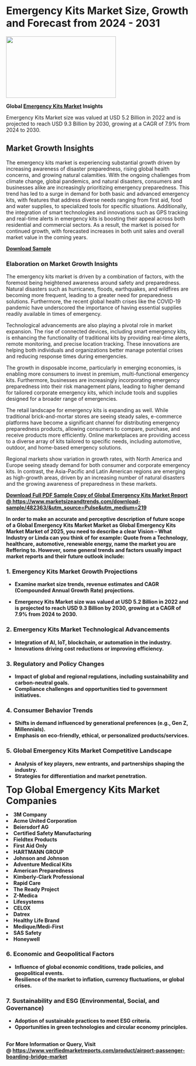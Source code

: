 <H1>Emergency Kits Market Size, Growth and Forecast from 2024 - 2031</H1><img class="aligncenter size-medium wp-image-584254" src="https://thirdeyenews.in/wp-content/uploads/2024/09/Global-Market-Research-300x168.jpeg" alt="" width="300" height="168" /><p><strong>Global&nbsp;<a href="https://www.marketsizeandtrends.com/download-sample/482363/&amp;utm_source=Pulse&amp;utm_medium=219">Emergency Kits Market</a> Insights</strong></p><p>Emergency Kits Market size was valued at USD 5.2 Billion in 2022 and is projected to reach USD 9.3 Billion by 2030, growing at a CAGR of 7.9% from 2024 to 2030.</p><p><h2>Market Growth Insights</h2> <p>The emergency kits market is experiencing substantial growth driven by increasing awareness of disaster preparedness, rising global health concerns, and growing natural calamities. With the ongoing challenges from climate change, global pandemics, and natural disasters, consumers and businesses alike are increasingly prioritizing emergency preparedness. This trend has led to a surge in demand for both basic and advanced emergency kits, with features that address diverse needs ranging from first aid, food and water supplies, to specialized tools for specific situations. Additionally, the integration of smart technologies and innovations such as GPS tracking and real-time alerts in emergency kits is boosting their appeal across both residential and commercial sectors. As a result, the market is poised for continued growth, with forecasted increases in both unit sales and overall market value in the coming years.</p> <p><strong><a href="#">Download Sample</a></strong></p> <h3>Elaboration on Market Growth Insights</h3> <p>The emergency kits market is driven by a combination of factors, with the foremost being heightened awareness around safety and preparedness. Natural disasters such as hurricanes, floods, earthquakes, and wildfires are becoming more frequent, leading to a greater need for preparedness solutions. Furthermore, the recent global health crises like the COVID-19 pandemic have underscored the importance of having essential supplies readily available in times of emergency.</p> <p>Technological advancements are also playing a pivotal role in market expansion. The rise of connected devices, including smart emergency kits, is enhancing the functionality of traditional kits by providing real-time alerts, remote monitoring, and precise location tracking. These innovations are helping both individuals and organizations better manage potential crises and reducing response times during emergencies.</p> <p>The growth in disposable income, particularly in emerging economies, is enabling more consumers to invest in premium, multi-functional emergency kits. Furthermore, businesses are increasingly incorporating emergency preparedness into their risk management plans, leading to higher demand for tailored corporate emergency kits, which include tools and supplies designed for a broader range of emergencies.</p> <p>The retail landscape for emergency kits is expanding as well. While traditional brick-and-mortar stores are seeing steady sales, e-commerce platforms have become a significant channel for distributing emergency preparedness products, allowing consumers to compare, purchase, and receive products more efficiently. Online marketplaces are providing access to a diverse array of kits tailored to specific needs, including automotive, outdoor, and home-based emergency solutions.</p> <p>Regional markets show variation in growth rates, with North America and Europe seeing steady demand for both consumer and corporate emergency kits. In contrast, the Asia-Pacific and Latin American regions are emerging as high-growth areas, driven by an increasing number of natural disasters and the growing awareness of preparedness in these markets.</p> <p><strong><a href="#"></p><p><span class=""><strong>Download Full PDF Sample Copy of Global Emergency Kits Market Report</strong> @ <a href="https://www.marketsizeandtrends.com/download-sample/482363/&amp;utm_source=Pulse&amp;utm_medium=219" target="_blank">https://www.marketsizeandtrends.com/download-sample/482363/&amp;utm_source=Pulse&amp;utm_medium=219</a></span></p><p>In order to make an accurate and perceptive description of future scope of a Global&nbsp;Emergency Kits Market Market as Global&nbsp;Emergency Kits Market Market of 2025, you need to describe a clear Vision &ndash; What Industry or Linda can you think of for example: Quote from a Technology, healthcare, automotive, renewable energy, name the market you are Reffering to. However, some general trends and factors usually impact market reports and their future outlook include:</p><h3>1.&nbsp;<strong>Emergency Kits Market Growth Projections</strong></h3><ul><li>Examine market size trends, revenue estimates and CAGR (Compounded Annual Growth Rate) projections.</li><li><p>Emergency Kits Market size was valued at USD 5.2 Billion in 2022 and is projected to reach USD 9.3 Billion by 2030, growing at a CAGR of 7.9% from 2024 to 2030.</p></li></ul><h3>2.&nbsp;<strong>Emergency Kits Market Technological Advancements</strong></h3><ul><li>Integration of AI, IoT, blockchain, or automation in the industry.</li><li>Innovations driving cost reductions or improving efficiency.</li></ul><h3>3.&nbsp;<strong>Regulatory and Policy Changes</strong></h3><ul><li>Impact of global and regional regulations, including sustainability and carbon-neutral goals.</li><li>Compliance challenges and opportunities tied to government initiatives.</li></ul><h3>4.&nbsp;<strong>Consumer Behavior Trends</strong></h3><ul><li>Shifts in demand influenced by generational preferences (e.g., Gen Z, Millennials).</li><li>Emphasis on eco-friendly, ethical, or personalized products/services.</li></ul><h3>5.&nbsp;<strong>Global Emergency Kits Market Competitive Landscape</strong></h3><ul><li>Analysis of key players, new entrants, and partnerships shaping the industry.</li><li>Strategies for differentiation and market penetration.</li></ul><p data-pm-slice="1 1 []"><span style="color: inherit; font-family: inherit; font-size: 25px;">Top Global Emergency Kits Market Companies</span></p><div class="" data-test-id=""><p><li>3M Company</li><li> Acme United Corporation</li><li> Beiersdorf AG</li><li> Certified Safety Manufacturing</li><li> Fieldtex Products</li><li> First Aid Only</li><li> HARTMANN GROUP</li><li> Johnson and Johnson</li><li> Adventure Medical Kits</li><li> American Preparedness</li><li> Kimberly-Clark Professional</li><li> Rapid Care</li><li> The Ready Project</li><li> Z-Medica</li><li> Lifesystems</li><li> CELOX</li><li> Datrex</li><li> Healthy Life Brand</li><li> Medique/Medi-First</li><li> SAS Safety</li><li> Honeywell</li></p></div><h3>6.&nbsp;<strong>Economic and Geopolitical Factors</strong></h3><ul><li>Influence of global economic conditions, trade policies, and geopolitical events.</li><li>Resilience of the market to inflation, currency fluctuations, or global crises.</li></ul><h3>7.&nbsp;<strong>Sustainability and ESG (Environmental, Social, and Governance)</strong></h3><ul><li>Adoption of sustainable practices to meet ESG criteria.</li><li>Opportunities in green technologies and circular economy principles.</li></ul><h2><strong style="font-size: 14px;">For More Information or Query, Visit @&nbsp;</strong><a style="background-color: #ffffff; font-size: 14px;" href="https://www.marketsizeandtrends.com/report/emergency-kits-market/" target="_blank">https://www.verifiedmarketreports.com/product/airport-passenger-boarding-bridge-market</a></h2>
